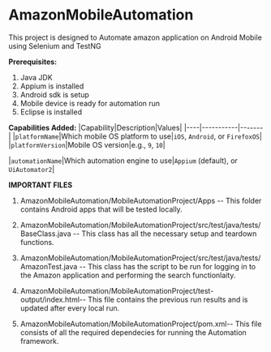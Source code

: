 # AmazonMobileAutomation

This project is designed to Automate amazon application on Android Mobile using Selenium and TestNG

**Prerequisites:**
1. Java JDK 
2. Appium is installed
3. Android sdk is setup
4. Mobile device is ready for automation run
5. Eclipse is installed 

**Capabilities Added:**
|Capability|Description|Values|
|----|-----------|-------|
|`platformName`|Which mobile OS platform to use|`iOS`, `Android`, or `FirefoxOS`|
|`platformVersion`|Mobile OS version|e.g., `9`, `10`|

|`automationName`|Which automation engine to use|`Appium` (default), or `UiAutomator2`|




**IMPORTANT FILES**
1) AmazonMobileAutomation/MobileAutomationProject/Apps -- This folder contains Android apps that will be tested locally.

2) AmazonMobileAutomation/MobileAutomationProject/src/test/java/tests/BaseClass.java -- This class has all the necessary setup and teardown functions.

3) AmazonMobileAutomation/MobileAutomationProject/src/test/java/tests/AmazonTest.java -- This class has the script to be run for logging in to the Amazon application and performing the search functionlaity.

4) AmazonMobileAutomation/MobileAutomationProject/test-output/index.html-- This file contains the previous run results and is updated after every local run.

5) AmazonMobileAutomation/MobileAutomationProject/pom.xml-- This file consists of all the required dependecies for running the Automation framework.




